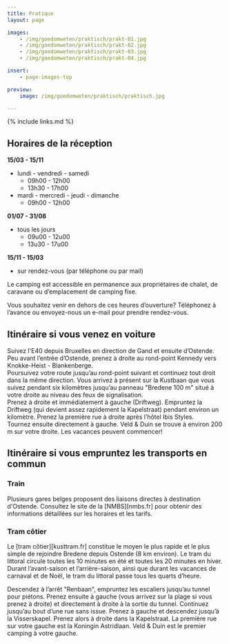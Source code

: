 ```yaml
---
title: Pratique
layout: page

images:
    - /img/goedomweten/praktisch/prakt-01.jpg
    - /img/goedomweten/praktisch/prakt-02.jpg
    - /img/goedomweten/praktisch/prakt-03.jpg
    - /img/goedomweten/praktisch/prakt-04.jpg

insert:
    - page-images-top

preview:
    image: /img/goedomweten/praktisch/praktisch.jpg

---
```


{% include links.md %}

## Horaires de la réception


<B>15/03 - 15/11</B>
- lundi - vendredi - samedi
    - 09h00 - 12h00
    - 13h30 - 17h00
- mardi - mercredi - jeudi - dimanche
    - 09h00 - 12h00

<B>01/07 - 31/08</B>
- tous les jours
    - 09u00 - 12u00
    - 13u30 - 17u00

<B>15/11 - 15/03</B>
- sur rendez-vous (par téléphone ou par mail)



Le camping est accessible en permanence aux propriétaires de chalet,
de caravane ou d’emplacement de camping fixe.

Vous souhaitez venir en dehors de ces heures d’ouverture? Téléphonez à l’avance ou envoyez-nous un e-mail pour prendre rendez-vous.


## Itinéraire si vous venez en voiture

Suivez l'E40 depuis Bruxelles en direction de Gand et ensuite d’Ostende. Peu avant l’entrée d’Ostende, prenez à droite au rond-point Kennedy vers Knokke-Heist - Blankenberge.<br>
Poursuivez votre route jusqu’au rond-point suivant et continuez tout droit dans la même direction. Vous arrivez à présent sur la Kustbaan que vous suivez pendant six kilomètres jusqu’au panneau "Bredene 100 m" situé à votre droite au niveau des feux de signalisation.<br>
Prenez à droite et immédiatement à gauche (Driftweg). Empruntez la Driftweg (qui devient assez rapidement la Kapelstraat) pendant environ un kilomètre. Prenez la première rue à droite après l’hôtel Ibis Styles.<br>
Tournez ensuite directement à gauche. Veld & Duin se trouve à environ 200 m sur votre droite. Les vacances peuvent commencer!

## Itinéraire si vous empruntez les transports en commun


### Train

Plusieurs gares belges proposent des liaisons directes à destination d'Ostende. Consultez le site de la [NMBS][nmbs.fr] pour obtenir des informations détaillées sur les horaires et les tarifs.

### Tram côtier

Le [tram côtier][kusttram.fr] constitue le moyen le plus rapide et le plus simple de rejoindre Bredene depuis Ostende (8 km environ). Le tram du littoral circule toutes les 10 minutes en été et toutes les 20 minutes en hiver. Durant l’avant-saison et l’arrière-saison, ainsi que durant les vacances de carnaval et de Noël, le tram du littoral passe tous les quarts d’heure.<br>

Descendez à l’arrêt "Renbaan", empruntez les escaliers jusqu’au tunnel pour piétons. Prenez ensuite à gauche (vous arrivez sur la plage si vous prenez à droite) et directement à droite à la sortie du tunnel. Continuez jusqu’au bout d’une rue sans issue. Prenez à gauche et descendez jusqu’à la Visserskapel. Prenez alors à droite dans la Kapelstraat. La première rue sur votre gauche est la Koningin Astridlaan. Veld & Duin est le premier camping à votre gauche.

